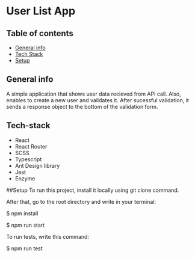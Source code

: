 # User List App

## Table of contents
* [General info](#general-info)
* [Tech Stack](#tech-stack)
* [Setup](#setup)

## General info
A simple application that shows user data recieved from API call. Also, enables to create a new user and validates it. After sucessful validation, it sends a response object to the bottom of the validation form. 

## Tech-stack
* React
* React Router
* SCSS
* Typescript
* Ant Design library
* Jest
* Enzyme

##Setup
To run this project, install it locally using git clone command.

After that, go to the root directory and write in your terminal:

$ npm install

$ npm run start

To run tests, write this command:

$ npm run test
